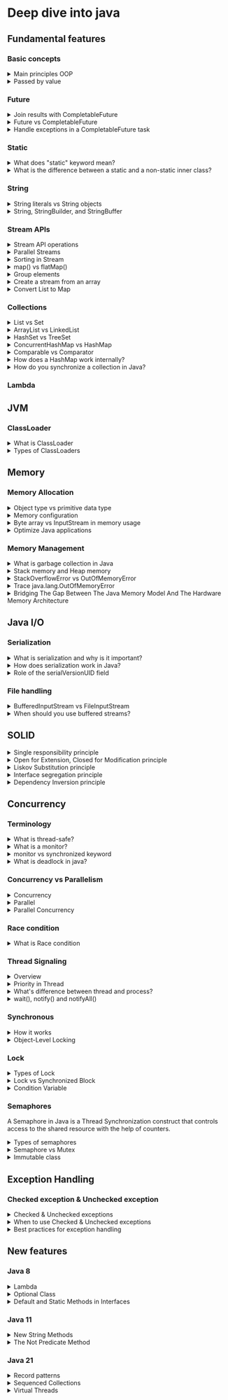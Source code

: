 # Deep dive into java

## Fundamental features

### Basic concepts

<details>
  <summary>Main principles OOP</summary>
  <br/>

  + **Encapsulation:** It involves bundling data and the methods into a single unit or class. This helps to protect data from external access and modification.
  + **Abstraction:** It focuses on hiding the implementation details and showing only the essential features of an object.
  + **Inheritance:** It allows the child or subclass to inherit the fields and methods of the parent or superclass.
  + **Polymorphism:** It allows objects represent different data types.

  _Example:_ Let’s use a example of a Car
  + _Encapsulation:_ The car object has attributes like `color`, `model`, and `speed`, and methods like `startEngine()` and `stopEngine()`. These attributes and methods are encapsulated within the car object. And we can only access the attributes or call the methods through access modifier.
  + _Abstraction:_  You interact with the car through interface like calling the `startEngine()` method without needing to understand the complex mechanics inside the `startEngine()` method.
  + _Inheritance:_ You can create a new class `ElectricCar` that inherits from the `Car` class. The `ElectricCar` class will have all the attributes and methods of the `Car` class, plus additional features like `batteryLevel`.
  + _Polymorphism:_ Types of `Car` have the same `startEngine()` function, but `GasolineCar` and `ElectricCar` have their own and completely different `startEngine()` method. `GasolineCars` runs on gasoline and `ElectricCar` runs on electricity.
</details>

<details>
  <summary>Passed by value</summary>
  <br/>

  In Java, all arguments are passed by value, including objects like `String`. This means that when you pass a String to a method, you’re passing a copy of the reference to the String object, not the actual object itself.

  ```
  public static String printString(String s) {
    for(int i=0; i< 2; i++) {
      s = s + String.valueOf(i);
    }
    return s;
  }

  public static void main(String[] args) {
    String s = "hello";
    String m = printString(s);
    System.out.println(m); //hello01
    System.out.println(s); //hello
  }
  ```
</details>

### Future

<details>
  <summary>Join results with CompletableFuture</summary>
  <br/>

  To join results with `CompletableFuture`, you can use the `allOf()` method to wait for multiple futures to complete and then combine their results

  ```
    public static void main(String[] args) {
        CompletableFuture<String> future1 = CompletableFuture.supplyAsync(() -> "Result 1");
        CompletableFuture<String> future2 = CompletableFuture.supplyAsync(() -> "Result 2");
        CompletableFuture<String> future3 = CompletableFuture.supplyAsync(() -> "Result 3");

        // void function
        CompletableFuture<Void> allOf = CompletableFuture.allOf(future1, future2, future3);

        // return type function
        CompletableFuture<List<String>> allResults = allOf.thenApply(v -> 
            List.of(future1, future2, future3).stream()
                .map(CompletableFuture::join)
                .collect(Collectors.toList())
        );
        allResults.thenAccept(results -> results.forEach(System.out::println));
    }
  ```

</details>
<details>
  <summary>Future vs CompletableFuture</summary>
  <br/>

  **CompletableFuture:** 
  + Extends the `Future` interface with additional methods for more flexible and powerful asynchronous programming.
  + It provides non-blocking methods like `thenApply()`, `thenAccept()`, and `thenCompose()`.
  + It provides methods like `exceptionally()` and `handle()` to handle exceptions.
  
</details>
<details>
  <summary>Handle exceptions in a CompletableFuture task</summary>
  <br/>

  `exceptionally()`**:**
  ```
  CompletableFuture<String> future = CompletableFuture.supplyAsync(() -> {
    if (true) { // Simulating an exception
        throw new RuntimeException("Something went wrong!");
    }
    return "Success!";
  });
  
  future.exceptionally(ex -> "An error occurred: " + ex.getMessage())
        .thenAccept(System.out::println);
  ```

  `handle()`**:**
  ```
  CompletableFuture<String> future = CompletableFuture.supplyAsync(() -> {
    if (true) { // Simulating an exception
        throw new RuntimeException("Something went wrong!");
    }
    return "Success!";
  });

  future.handle((result, ex) -> {
      if (ex != null) {
          return "An error occurred: " + ex.getMessage();
      }
      return result;
  }).thenAccept(System.out::println);
  ```

  `whenComplete()`**:**
  ```
  CompletableFuture<String> future = CompletableFuture.supplyAsync(() -> {
    if (true) { // Simulating an exception
        throw new RuntimeException("Something went wrong!");
    }
    return "Success!";
  });

  future.whenComplete((result, ex) -> {
      if (ex != null) {
          System.out.println("An error occurred: " + ex.getMessage());
      } else {
          System.out.println(result);
      }
  });
  ```

</details>

### Static

<details>
  <summary>What does "static" keyword mean?</summary>
  <br/>

</details>

<details>
  <summary>What is the difference between a static and a non-static inner class?</summary>
  <br/>

</details>

### String

<details>
  <summary>String literals vs String objects</summary>
  <br/>

  **String Literals:** `String s1 = "Hello";`
  + Stored in the string pool, a special memory area in the heap.
  + Generally faster due to the reuse of existing objects in the string pool.

  **String Objects:** `String s2 = new String("Hello");`
  + Stored in the heap, outside the string pool.
  + Slightly slower due to the creation of a new object every time.

</details>

<details>
  <summary>String, StringBuilder, and StringBuffer</summary>
  <br/>

  + **String:** Since String is immutable, it is inherently thread-safe.
  + **StringBuilder:** `StringBuilder` is not synchronized, making it faster but not safe for use by multiple threads simultaneously.
  + **StringBuffer:** `StringBuffer` is synchronized, meaning it is safe to use in multi-threaded environments but is slower than `StringBuilder`.

</details>

### Stream APIs

<details>
  <summary>Stream API operations</summary>
  <br/>

  **Intermediate Operations:** Operations transform a stream into another stream and are lazy, meaning they are not executed until a terminal operation is invoked.
  + `map`: Transforms each element.
  + `flatMap`: Transforms each element into a stream and flattens the resulting streams into a single stream.
  + `filter`: Selects elements based on a predicate.
  + `sorted`: Sorts the elements.
  + `distinct`: Removes duplicates.
  + `peek`: Used for debugging and observing the elements 
  + `limit`: Limit the number of elements
  + `skip`: Skips the first n elements.
  + `takeWhile`: Takes elements if the predicate is true.
  + `dropWhile`: Drops elements if the predicate is true.

  **Terminal Operations:** Operations produce a result.
  + `forEach`: Performs an action for each element.
  + `collect`: Converts the stream into a collection.
  + `reduce`: Aggregates elements into a single result.
  + `findFirst`: Returns the first element of the stream, if present.
  + `findAny`: Returns any element of the stream, if present.
  + `count`: Count of elements.
  + `match`: Returns true if match the predicate. (`anyMatch`, `allMatch`, `noneMatch`)
  + `min` & `max`: Returns the minimum or maximum element.

 _Note:_ Operations are lazy, meaning they are not executed until a terminal operation is invoked.

</details>
<details>
  <summary>Parallel Streams</summary>
  <br/>
  
  Streams can be processed in parallel to leverage multi-core processors.

  ```
  List<Integer> numbers = Arrays.asList(1, 2, 3, 4, 5, 6, 7, 8, 9, 10);
  int sum = numbers.parallelStream()
                   .filter(n -> n % 2 == 0)
                   .mapToInt(Integer::intValue)
                   .sum();
  ```

  By default number of threads used by parallel streams is determined by the `ForkJoinPool.commonPool()`. This pool typically has one less thread than the number of available processors. For example, system has 8 processors, the common pool will have 7 threads.

</details>
<details>
  <summary>Sorting in Stream</summary>
  <br/>
  
  _Sorting integer:_
  ```
  List<Integer> numbers = Arrays.asList(5, 3, 8, 1, 9);
  List<Integer> sortedNumbers = numbers.stream()
                                       .sorted()
                                       .collect(Collectors.toList());
  ```
  _Sorting date:_
  ```
  List<Person> sortedPeople = people.stream()
                                  .sorted(Comparator.comparing(Person::getBirthDate))
                                  .collect(Collectors.toList());
  ```
</details>
<details>
  <summary>map() vs flatMap()</summary>
  <br/>

  `map()`: Transforms each element in the stream into another object.
  ```
  List<String> names = Arrays.asList("Alice", "Bob", "Charlie");
  List<Integer> nameLengths = names.stream()
                                   .map(String::length)
                                   .collect(Collectors.toList());
  ```

  `flatMap()`: Transforms each element into a stream of objects and then flattens these streams into a single stream.
  ```
  List<List<String>> listOfLists = Arrays.asList(
    Arrays.asList("Alice", "Bob"),
    Arrays.asList("Charlie", "David")
  );
  List<String> flatList = listOfLists.stream()
                                     .flatMap(List::stream)
                                     .collect(Collectors.toList());
  ```
</details>
<details>
  <summary>Group elements</summary>
  <br/>

  **Using** `Collectors.groupingBy`**:**
  
  ```
  List<String> items = Arrays.asList("apple", "banana", "orange", "apple", "banana", "apple");

  Map<String, Long> groupedItems = items.stream()
      .collect(Collectors.groupingBy(Function.identity(), Collectors.counting()));
  ```

  **Using** Collectors.groupingBy **with a downstream collector: **

  ```
  List<String> items = Arrays.asList("apple", "banana", "orange", "apple", "banana", "apple");

  Map<String, List<String>> groupedItems = items.stream()
      .collect(Collectors.groupingBy(Function.identity(), Collectors.toList()));
  ```

  **Using** `Collectors.partitioningBy`**:**

  ```
  List<Integer> numbers = Arrays.asList(1, 2, 3, 4, 5, 6, 7, 8, 9, 10);

  Map<Boolean, List<Integer>> partitionedNumbers = numbers.stream()
      .collect(Collectors.partitioningBy(n -> n % 2 == 0));
  ```
</details>
<details>
  <summary>Create a stream from an array</summary>
  <br/>
  
  **Using** `Arrays.stream()`**:**
  ```
  String[] array = {"apple", "banana", "cherry"};

  Stream<String> stream = Arrays.stream(array);
  // or 
  Stream<String> stream = Stream.of(array);
  ```

  **For Primitive Arrays:**
  ```
  int[] array = {1, 2, 3, 4, 5};

  IntStream intStream = Arrays.stream(array);
  ```
</details>
<details>
  <summary>Convert List to Map</summary>
  <br/>

  **List Object to Map:**
  ```
  Map<String, Integer> map = people.stream()
            .collect(Collectors.toMap(
                Person::getName, // Key mapper
                Person::getAge   // Value mapper
            ));
  ```
  **Handling duplicate keys:**
  ```
  Map<String, Integer> map = list.stream()
    .collect(Collectors.toMap(
        Function.identity(), // Key mapper
        String::length,      // Value mapper
        (existing, replacement) -> existing // Merge function
    ));
  ```
</details>

### Collections

<details>
  <summary>List vs Set</summary>
  <br/>

  **List**  
  + Can hold duplicated element.
  + Get element by index.
  **Set**
  + Cannot hold duplicated element.
  + Not support getting element by index.
  + To check duplicated elements in the `Set`, you have to override the `equals()` and `hashcode()` method.
</details>

<details>
  <summary>ArrayList vs LinkedList</summary>
  <br/>

  + Use `ArrayList` if you need fast access to elements and your application involves more read operations.
  + Use `LinkedList` if your application involves a lot of insertions and deletions.
  
</details>

<details>
  <summary>HashSet vs TreeSet</summary>
  <br/>

  **HashSet:**
  + Does not guarantee any order of the elements.
  + Allows one null element.
  + Suitable when you need a high-performance set without any ordering.

  **TreeSet:**
  + Maintains elements in a sorted order.
  + Does not allow null elements.
  + Suitable when you need a sorted set.

  ```
  class NameComparator implements Comparator<Person> {
      @Override
      public int compare(Person p1, Person p2) {
          return p1.getName().compareTo(p2.getName());
      }
  }
  ```
  _Implement Comparator before using TreeSet._
  
</details>
<details>
  <summary>ConcurrentHashMap vs HashMap</summary>
  <br/>

  + **Thread Safety:** `HashMap` is not thread-safe, while `ConcurrentHashMap` is designed for concurrent access.
  + **Performance:** `HashMap` is faster in single-threaded environments, but `ConcurrentHashMap` performs better in multi-threaded scenarios.
  + **Null Handling:** `HashMap` allows null keys and values; `ConcurrentHashMap` does not.
  
</details>
<details>
  <summary>Comparable vs Comparator</summary>
  <br/>

  **Comparable**: `Comparable` provides a single sorting sequence. This means you can sort the collection based on one attribute, such as `id`, `name`, or `price`.
  ```
  class Student implements Comparable<Student> {
    int rollno;
    String name;
    int age;

    ...

    public int compareTo(Student st) {
        return this.age - st.age;
    }
  }
  ```

  **Comparator**: `Comparator` provides multiple sorting sequences. This means you can sort the collection based on multiple attributes, such as `id`, `name`, or `price`.
  ```
  class NameComparator implements Comparator<Student> {
      public int compare(Student s1, Student s2) {
          return s1.name.compareTo(s2.name);
      }
  }
  ```
</details>

<details>
  <summary>How does a HashMap work internally?</summary>
  <br/>

  **Terminogoly in HashMap**

  + **Bucket:** A bucket is a slot in the internal array where entries (key-value pairs) are stored. Each bucket can hold one or more entries, especially when collisions occur.
  + **Entry (or Node):** An entry represents a key-value pair in the HashMap. Each entry contains a key, a value, and a reference to the next entry (in case of collisions).
  + **Collision:** A collision occurs when two different keys produce the same hash code or map to the same bucket (index). In this case, multiple entries are stored in the same bucket, and a mechanism like chaining or tree-based storage.
  + **Capacity:** Capacity refers to the total number of buckets in the `HashMap`. The capacity grows (usually doubles) when the `HashMap` resizes.
  + **Rehashing:** Redistributing entries after resizing.

 ** How HashMap works internally?**

  + When we call `put(key, value)`, the first step is to compute the hash code of the key.
  + Once the hash value is computed, the HashMap determines which bucket (index in the internal array). Formula: `int bucketIndex = hash & (n - 1); // n is the array length (capacity)`.
  + the `HashMap` checks if the bucket is already occupied. If the bucket is _not empty_, the HashMap compares the new key with the keys of existing entry in that bucket.
    + the HashMap stores the new entry as part of a linked list at that index.
    + If an entry already exists with the same key (using `equals()`), the value is updated instead of adding a new entry.
  
</details>

<details>
  <summary>How do you synchronize a collection in Java?</summary>
  <br/>

  ```
  List<String> synchronizedList = Collections.synchronizedList(new ArrayList<>());

  Set<String> synchronizedSet = Collections.synchronizedSet(new HashSet<>());

  Map<String, String> synchronizedMap = Collections.synchronizedMap(new HashMap<>());

  List<String> cowList = new CopyOnWriteArrayList<>();
  ```
  
</details>

### Lambda

## JVM
### ClassLoader
<details>
  <summary>What is ClassLoader</summary>
  <br/>

  The Java ClassLoader is a part of the Java Runtime Environment that dynamically loads Java classes into the Java Virtual Machine. Java classes aren’t loaded into memory all at once, but when required by an application. 

</details>

<details>
  <summary>Types of ClassLoaders</summary>
  <br/>
  
  + **BootStrap ClassLoader:**  is a Machine code which kickstarts the operation when the JVM calls it. It is not a java class.
  + **Extension ClassLoader:** is a child of **Bootstrap ClassLoader** and loads the extensions of core java classes from JDK (jre/lib/ext)
  + **System Class Loader:** takes care of loading all the application level classes into the JVM
  
  Ref: https://www.geeksforgeeks.org/classloader-in-java/#:~:text=The%20Java%20ClassLoader%20is%20a,when%20required%20by%20an%20application.

</details>

## Memory
### Memory Allocation

<details>
  <summary>Object type vs primitive data type</summary>
  <br/>
  
   Type name | Object type | Primitive data type | 
   | --- | --- | --- | 
  Interger vs int | 16 bytes | 4 bytes 
  Short vs short | 0 | 2 bytes
  Byte vs byte | 0 | 1 byte
  Float vs float | 0 | 4 bytes
  Double vs double | 0 | 8 bytes
  Long vs long | 24 bytes | 8 bytes
  Boolean vs boolean | 0 | 1 bit
  char | - | 2 bytes
  String | 40 bytes | -
  
  + Ref: https://www.javamex.com/tutorials/memory/

</details>
<details>
  <summary>Memory configuration</summary>
  <br/>
  
   | Type name | Description | 
   | --- | --- | 
   | -Xms | set initial Java heap size
   | -Xmx | set maximum Java heap size
  
  + Ref: https://alvinalexander.com/blog/post/java/java-xmx-xms-memory-heap-size-control/

</details>

<details>
  <summary>Byte array vs InputStream in memory usage</summary>
  <br/>

  InputStream is generally better than Byte Array in terms of memory usage. 

  _InputStream:_

  + **Chunked Reading:** InputStream reads data in small chunks, rather than loading the entire file into memory at once. This means only a small portion of the data is in memory at any given time.
  + **Lower Memory Footprint:** Because it processes data incrementally, InputStream uses significantly less memory, making it ideal for large files or high-traffic scenarios.

  _Byte Array:_

  + **Full Data Loading:** Byte Array loads the entire file into memory. For large files, this can consume a lot of memory.
  + **High Memory Usage:** If you have multiple large files or many concurrent requests, the memory usage can quickly add up, potentially leading to memory exhaustion.
  
</details>

<details>
  <summary>Optimize Java applications</summary>
  <br/>
  
  + Efficient Data Structures - For example, use `ArrayList` for accessing rather than insertions/deletions, use `LinkedList` if have frequent insertions/deletions and less frequent access.
  + Optimize I/O Operations - Use BufferedReader and BufferedWriter for reading and writing text files.
  + Optimize SQL Queries
  + Cache Results
  + Use Asynchronous Processing

</details>

### Memory Management

<details>
  <summary>What is garbage collection in Java</summary>
  <br/>
  
</details>

<details>
  <summary>Stack memory and Heap memory</summary>
  <br/>

  **Stack Memory:**
  + Used for static memory allocation and the execution of threads.
  + Stores method calls, local variables, and references to objects in the heap.
  + Managed automatically by the JVM.
  + Stack memory is allocated per thread.

  **Heap Memory:**
  + Used for dynamic memory allocation.
  + Stores all Java objects and JRE classes.
  + Managed by the JVM’s garbage collector.
  + Heap memory is shared among all threads.
  
</details>

<details>
  <summary>StackOverflowError vs OutOfMemoryError</summary>
  <br/>

  `StackOverflowError`
  + Cause: This error occurs when the _stack memory_ allocated for a Java application is exhausted.
  + Example: A recursive method without a base case

  ```
  public void recursiveMethod() {
    recursiveMethod(); // No base case, leads to StackOverflowError
  }
  ```

  `OutOfMemoryError`
  + Cause: This error occurs when the _heap memory_ allocated for a Java application is exhausted. This can happen if the application creates too many objects or retains references to objects that are no longer needed, preventing garbage collection.
  + Example: Creating a large number of objects without releasing them.

  ```
  public class MemoryLeak {
      public static void main(String[] args) {
          List<Object> list = new ArrayList<>();
          while (true) {
              list.add(new Object()); // Keeps adding objects to the list
          }
      }
  }
  ```
  
</details>

<details>
  <summary>Trace java.lang.OutOfMemoryError</summary>
  <br/>
  
  To trace this issue, we can capture a **heap dump file**. A heap dump is a snapshot of all the objects that are in memory in the JVM at a certain moment.

  There are several ways to capture heap dumps.

  + **jcmd**: We have to use it in the same machine where the Java process is running.

  ```
  jcmd <pid> GC.heap_dump <file-path>

  //Ex: jcmd 12587 GC.heap_dump /tmp/dump.hprof
  ```

  + **jmap**: jmap is a tool to print statistics about memory in a running JVM. We can use it for local or remote processes.

  ```
  jmap -dump:[live],format=b,file=<file-path> <pid>

  //Ex: jmap -dump:live,format=b,file=/tmp/dump.hprof 12587
  ```
  + `live:` if set, it only prints objects which have active references and discards the ones that are ready to be garbage collected. This parameter is optional.
  + `format=b:` specifies that the dump file will be in binary format. If not set, the result is the same.
  + `file:` the file where the dump will be written to
  + `pid:` id of the Java process

  You can configure the JVM to generate a heap dump automatically when an OutOfMemoryError occurs by adding the option to your JVM arguments:

  ```
  -XX:+HeapDumpOnOutOfMemoryError -XX:HeapDumpPath=/path/to/dumpfile
  ```
  By default, it stores the dump in a java_pid<pid>.hprof file in the directory where we’re running the application.

  Finally, we use tool like Eclipse Memory Analyzer to genarte Leak Suspects Report to analyze.
</details>

<details>
  <summary>Bridging The Gap Between The Java Memory Model And The Hardware Memory Architecture</summary>

  ![](images/hardware.PNG)
  
</details>

## Java I/O

### Serialization
<details>
  <summary>What is serialization and why is it important?</summary>
  <br/>
  
</details>
<details>
  <summary>How does serialization work in Java?</summary>
  <br/>
  
</details>
<details>
  <summary>Role of the serialVersionUID field</summary>
  <br/>
  
</details>

### File handling
<details>
  <summary>BufferedInputStream vs FileInputStream</summary>
  <br/>

  **FileInputStream**

  + `FileInputStream` reads bytes directly from a file, one byte at a time.
  + `FileInputStream` is generally slower because it reads one byte at a time.
  + `FileInputStream` is used when you need to read raw bytes from a file such as images, audio files, ...

  **BufferedInputStream**

  + `BufferedInputStream` uses an internal buffer to read multiple bytes at once.
  + `BufferedInputStream` is faster because it reads chunks of bytes into a buffer.
  + `BufferedInputStream` is used when you need to read bytes efficiently, especially when reading large files

</details>
<details>
  <summary>When should you use buffered streams?</summary>
  <br/>
  
</details>

## SOLID

<details>
  <summary>Single responsibility principle</summary>
  <br/>
  
  **Definition:** A class should have one job or responsibility.
  
  _Example:_ The `EntityManager` interface provides a set of methods to persist, update, remove and read entities from a relational database. It doesn’t implement any business logic or validation or user authentication.
  
</details>
<details>
  <summary>Open for Extension, Closed for Modification principle</summary>
  <br/>
  
  **Definition:** Classes should be open for extension but closed for modification. This means you should be able to add new functionality without changing existing code.

  _Example:_
  ```
  public interface PaymentProcessor {
      void processPayment(Order order);
  }
  
  public class CashPaymentProcessor implements PaymentProcessor {
      // Implementation for Cash
  }
  
  public class CreditCardPaymentProcessor implements PaymentProcessor {
      // Implementation for credit card
  }
  ```

  We have an interface `PaymentProcessor` with a method `processPayment(Order order)`. This interface defines a contract for processing payments, but it doesn’t specify how the payment should be processed. We then have two classes, `CashPaymentProcessor` and `CreditCardPaymentProcessor`, that implement the `PaymentProcessor` interface.

  In this example:
  + The `PaymentProcessor` interface is **closed for modification** because `PaymentProcessor` doesn’t need to change when we define a new types of `PaymentProcessor`.
  + The system is **open for extension** because you can create new classes that implement the `PaymentProcessor` interface, such as `MobilePaymentProcessor` without altering the existing `CashPaymentProcessor` or `CreditCardPaymentProcessor`.
  
</details>
<details>
  <summary>Liskov Substitution principle</summary>
  <br/>

  Definition: If class A is a subtype of class B, we should be able to replace B with A without disrupting the behavior of our program.

  _Example:_ Based on above example, if `PaymentProcessor` is a class and there are two sub-classes `CashPaymentProcessor` & `CreditCardPaymentProcessor`. According to Liskov Substitution principle, we replace `PaymentProcessor` with `CashPaymentProcessor` or `CreditCardPaymentProcessor` without any issues and maintaining the program’s correctness.
  
  Signs of violation of the substitutions Liskov:
  + Overridden methods with unexpected behavior
  + Empty method overrides

  _Example_: a `Square` class inherits from `Rectangle`, but always enforces `width` to equal `height`. This breaks the expectation of independent width and height manipulation in rectangles.
  
</details>
<details>
  <summary>Interface segregation principle</summary>
  <br/>
  
  **Definition:** Larger interfaces should be split into smaller interfaces to fit with multiple specific purposes.
  
  _Example:_ If only data manipulation (CRUD) is needed, we can use `CrudRepository`. And when we need to view pages, we can use `PagingAndSortingRepository`
  
</details>
<details>
  <summary>Dependency Inversion principle</summary>
  <br/> 
  
  + High-level modules should not depend on low-level modules. Both should depend on abstractions.
  + Abstractions should not depend on details. Details should depend on abstractions.
  
  _Example:_ 
  
  In this example, we define a `OrderService` uses `PaymentProcessor` to process `Order` 

  ```
  public class OrderService {
      private PaymentProcessor paymentProcessor;
  
      public OrderService(PaymentProcessor paymentProcessor) {
          this.paymentProcessor = paymentProcessor;
      }
  
      public void processOrder(Order order) {
          paymentProcessor.processPayment(order);
      }
  }
  ```
  In this case, **High-Level Module** is `OrderService`, **Low-Level Modules** are `CashPaymentProcessor` and `CreditCardPaymentProcessor`, **Abstraction** is `PaymentProcessor`

  + **High-level modules should not depend on low-level modules**: The `OrderService` class not depends on `CashPaymentProcessor` or `CreditCardPaymentProcessor`.
  + **Both should depend on abstractions:** The `OrderService` class will depend on the `PaymentProcessor` interface. This means `OrderService` can work with any class that implements `PaymentProcessor` interface.
  + **Low-Level Modules Depending on Abstraction:** The concrete classes `CashPaymentProcessor` and `CreditCardPaymentProcessor` implement the `PaymentProcessor` interface. They depend on the `PaymentProcessor` interface.
  
</details>

## Concurrency

### Terminology

<details>
  <summary>What is thread-safe?</summary>
  <br/>

  Thread safety is a concept in concurrent programming that ensures shared resources are accessed and modified by multiple threads under controlling. It prevents issues such as race conditions, inconsistent results.
</details>
<details>
  <summary>What is a monitor?</summary>
  <br/>
  
  + Every object in Java has an monitor lock associated with it. This lock is automatically acquired by a thread when it enters a synchronized block or method and released when it exits.
  + Simply put, a _**monitor**_ is something that a thread can grab and hold, preventing all other threads from grabbing that same monitor and forcing them to wait until the monitor is released. 
</details>
<details>
  <summary>monitor vs synchronized keyword</summary>
  <br/>
  
  ```
  Object foo = new Object();
  synchronized (foo) {
    System.out.println("Hello world.");
  }
  ```
  The current thread will first grab the monitor associated with the object stored in variable `foo` and hold it while it prints `"Hello world"`, then releases it.
  
</details>
<details>
  <summary>What is deadlock in java?</summary>
  <br/>
  
  A deadlock occurs when two or more threads are blocked forever, each waiting for the other to release a lock. 

  _Example:_

  + `Thread 1` acquires `lock1` and then tries to acquire `lock2`.
  + `Thread 2` acquires `lock2` and then tries to acquire `lock1`.

  **Solution:**

  + **Avoid Nested Locks:** Minimize the use of nested locks to reduce the risk of deadlocks.
  + **Consistent Lock Ordering:** Ensure that all threads acquire locks in a consistent order.
  + **Timeouts:** Implement timeouts for lock to prevent threads from waiting indefinitely.
  
</details>

### Concurrency vs Parallelism

<details>
  <summary>Concurrency</summary>
  <br/>
  
  ![](images/concurrency.PNG)
  
  Concurrency means that an application is making progress on more than one task - at the same time or at least seemingly at the same time. If the computer only has one CPU the application may not make progress on more than one task at _exactly the same time_
  
</details>

<details>
  <summary>Parallel</summary>
  <br/>
  
  ![](images/parallel.PNG)
  
  Parallel execution is when a computer has more than one CPU or CPU core, and makes progress on more than one task simultaneously.
  
</details>

<details>
  <summary>Parallel Concurrency</summary>
  <br/>
  
  ![](images/concurrency-parallel.PNG)
</details>

### Race condition

<details>
  <summary>What is Race condition</summary>

  `Race conditions` occur only if multiple threads are accessing the same resource, and one or more of the threads write to the resource. If multiple threads read the same resource `race conditions` do not occur.

  Two types of `race condition`:
  + Read-modify-write

  ```
  public class Counter {
       protected long count = 0;

       public void add(long value){
           this.count = this.count + value;
       }
  }
  ```
  For example, two threads wanted to add values 2 and 3. Thus the result should be 5 after the two threads complete execution. In the above case it is 2, but it could as well have been 3.

  + Check-then-act
 
  ```
  public class CheckThenActExample {

      public void checkThenAct(Map<String, String> sharedMap) {
          if(sharedMap.containsKey("key")){
              String val = sharedMap.remove("key");
              if(val == null) {
                  System.out.println("Value for 'key' was null");
              }
          } else {
              sharedMap.put("key", "value");
          }
      }
  }
  ```
</details>

### Thread Signaling
  
<details>
  <summary>Overview</summary>

  ![](images/waitnotify.png)
  
</details>

<details>
  <summary>Priority in Thread</summary>

  **Default Priority:**
  + Every thread is assigned a default priority.
  + The default priority of a thread is typically Thread.NORM_PRIORITY (which is 5).

  **Setting Priority:**
  + You can set a thread’s priority using the `setPriority(int priority)` method.
  + You can retrieve the current priority using the `getPriority()` method.
    + `Thread.MIN_PRIORITY (1)`: Lowest priority.
    + `Thread.NORM_PRIORITY (5)`: Default priority.
    + `Thread.MAX_PRIORITY (10)`: Highest priority 
  
</details>

<details>
  <summary>What's difference between thread and process?</summary>
  <br/>

  + **Process:** An independent execution unit with its own memory space. Processes don’t share memory, are heavier to create, and communicate via complex mechanisms.
  + **Thread:** A lightweight unit of execution within a process. Threads share memory, are easier to create, communicate directly, and provide faster context switching.

</details>

<details>
  <summary>wait(), notify() and notifyAll()</summary>

  + **wait()**<br/>
  
    It tells the calling thread to give up the lock and go to sleep until some other thread enters the same monitor and calls notify().
  
  + **notify()**<br/>
  
    It wakes up one single thread that called wait() on the same object. It should be noted that calling notify() does not actually give up a lock on a resource. It tells a waiting thread that that thread can wake up.
  
  + **notifyAll()**<br/>
  
    It wakes up all the threads that called wait() on the same object.
  <br/>
  _main_

  ```
  public class Hello {
      public static void main(String[] args) {
        Queue < String > q = new LinkedList < > ();
        boolean exit = false;
        Producer p = new Producer(q, exit);
        p.start();
        Consumer c = new Consumer(q, exit);
        c.start();
      }
  }
  ```


  _producer_
  ```
  public class Producer extends Thread {

      private volatile Queue < String > sharedQueue;

      private volatile boolean bExit;

      public Producer(Queue < String > myQueue, boolean bExit) {
          this.sharedQueue = myQueue;
          this.bExit = bExit;
      }
      public void run() {
          while (!bExit) {
              synchronized(sharedQueue) {
                  while (sharedQueue.isEmpty()) {
                    String item = String.valueOf(System.nanoTime());
                    sharedQueue.add(item);
                    System.out.println("Producer added : " + item);
                      try {
                          System.out.println("Producer sleeping by calling wait: " + item);
                          sharedQueue.wait();
                          System.out.println("Producer wake up: ");
                      } catch (InterruptedException e) {
                          e.printStackTrace();
                      }
                  }
              }
          }
      }
  }
  ```

  _consumer_

  ```
  public class Consumer extends Thread {

      private volatile Queue < String > sharedQueue;

      private volatile boolean bExit;

      public Consumer(Queue < String > myQueue, boolean bExit) {
          this.sharedQueue = myQueue;
          this.bExit = bExit;
      }
      public void run() {
          while (!bExit) {
              synchronized(sharedQueue) {
                  while (!sharedQueue.isEmpty()) {
                      String item = sharedQueue.poll();
                      System.out.println("Consumer removed : " + item);
                      System.out.println("Consumer notifying Producer: " + item);
                      sharedQueue.notify();
                  }
              }
          }
      }
  }
  ```
  _Output_

  ```
    Producer added : 12275948008616
    Producer sleeping by calling wait: 12275948008616
    Consumer removed : 12275948008616
    Consumer notifying Producer: 12275948008616
    Producer wake up: 
    Producer added : 12275948047960
    Producer sleeping by calling wait: 12275948047960
    Consumer removed : 12275948047960
    Consumer notifying Producer: 12275948047960
  ```

  + Ref: https://www.java67.com/2019/05/when-and-how-to-use-wait-and-notify-in-Java.html
  + Ref: https://ducmanhphan.github.io/2019-12-07-Using-wait-notify-in-synchronized-method-block-of-Multithreading-Java/
  + Ref: https://howtodoinjava.com/java/multi-threading/wait-notify-and-notifyall-methods/
  </details>

### Synchronous

<details>
  <summary>How it works</summary>
  <br/>

  The `synchronized` is used to control access to a block of code or an entire method, ensuring that only one thread can execute it at a time. 

  **How it works**
  + When a thread enters a synchronized block or method, it acquires a monitor lock on the specified object.
  + If other threads attempting to enter the synchronized block, they will be blocked until the lock is released.

</details>

<details>
  <summary>Object-Level Locking</summary>
  <br/>

  The synchronized locks on the object level allow to block on the specific object.

  _Example:_

  I have a `Map` that holds `Student` object and I use a `synchronized` block on a specific Student object retrieved by its ID. If thread 1 get student object by id 1 and enters the `synchronized` block, and thread 2 get student object by id 2, thread 2 still can enter the `synchronized` block they synchronize on different Student objects, they will not block each other.

```
public class StudentManager {
    private final Map<Integer, Student> studentMap = new HashMap<>();

    public void updateStudent(int id, String newName) {
        Student student = getStudent(id);
        if (student != null) {
            synchronized (student) {
                student.setName(newName);
            }
        }
    }
}
```
  
</details>
  
### Lock

<details>
  <summary>Types of Lock</summary>
  <br/>

  **ReentrantLock**
  + Allows the same thread to acquire the lock multiple times without causing a deadlock. (Each time the thread acquires the lock, a hold count is incremented, and each time it releases the lock, the hold count is decremented.)
  + ReentrantLock can be configured to use a fairness policy. (When fairness is set to true, the lock favors granting access to the longest-waiting thread.)
  + When you need to implement a fairness policy to prevent thread starvation. (When to Use ReentrantLock)

  **ReadWriteLock:**
  + **Read Lock:** Multiple threads can hold the read lock at a time as long as no thread holds the write lock.
  + **Write Lock:** nly one thread can hold the write lock at a time, and no other thread can hold the read or write lock while the write lock is held.
  + Ideal for situations where reads are much more frequent than writes, such as caching mechanisms (When to Use ReadWriteLock)
  
</details>

<details>
  <summary>Lock vs Synchronized Block</summary>
  <br/>

  `synchronized`
  + A synchronized block is fully contained within a method.
  + It does not support fairness. Any thread can acquire the lock once it is released.
  + If a thread cannot acquire the lock, it gets blocked until the lock is available.
  + Threads waiting to enter a `synchronized` block cannot be interrupted.

  `Lock`
  + _lock()_ & _unlock()_ operation in separate methods
  + Support fairness by specifying the fairness policy
  + The Lock API provides _tryLock()_ method. This reduces blocking time of thread waiting for the lock
  + Provides _lockInterruptibly()_ which can be used to interrupt the thread when it's waiting for the lock
  
</details>
  
<details>
  <summary>Condition Variable</summary>
  <br/>
  
  Condition variables are instance of java.util.concurrent.locks.Condition class. As a reentrant lock replaces synchronized blocks or methods, a condition replaces the object monitor methods. which provides inter-thread communication methods similar to `wait()`, `notify()` and `notifyAll()` e.g. `await()`, `signal()`, and `signalAll()`.
  
  _Note: The lock can have multiple condition variables associated with the same lock_
  
  + Ref: https://javarevisited.blogspot.com/2015/06/java-lock-and-condition-example-producer-consumer.html#ixzz7QhNth9mS
  + Ref: https://medium.com/@tarunjain07/volatile-reentrant-lock-vs-synchronize-condition-variable-66e870a8434d#2738
  
</details>

### Semaphores
  A Semaphore in Java is a Thread Synchronization construct that controls access to the shared resource with the help of counters. 
  
<details>
  <summary>Types of semaphores</summary>
  <br/>
  
  + Counting Semaphores
  + Bounded Semaphores
  + Timed Semaphores
  + Timed Semaphores
  
</details>
  
<details>
  <summary>Semaphore vs Mutex</summary>
  <br/>
  
  Semaphore can be counted, while mutex can only count to 1.
  
  _Note: Mutex (synchronized keyword, ReentrantLock, ReadWriteLock, ...)_
  
  Ref: https://www.baeldung.com/java-mutex
</details>

<details>
  <summary>Immutable class</summary>
  <br/>
  Immutability is a concept where an object’s state cannot be modified after it is created. This is particularly useful in concurrent programming.

  _Creating an Immutable Class in Java_
  + Declare the Class as Final
  + Make Fields Private and Final
  + No Setter Methods
  + Initialize All Fields in the Constructor
  + Return Copies of Mutable Fields

  _Example:_

  ```
  public final class ImmutableClass {
    private final int value;
    private final String name;
    private final List<String> items;

    public ImmutableClass(int value, String name, List<String> items) {
        this.value = value;
        this.name = name;
        // Create a new list to ensure the original list is not modified
        this.items = new ArrayList<>(items);
    }

    public int getValue() {
        return value;
    }

    public String getName() {
        return name;
    }

    public List<String> getItems() {
        // Return a copy of the list to prevent modification
        return new ArrayList<>(items);
    }
  }
  ```
  
</details>

## Exception Handling
### Checked exception & Unchecked exception

<details>
  <summary>Checked & Unchecked exceptions</summary>
  <br/>
  
  **Checked Exceptions:** 
  The exceptions that are checked at compile time. If a method throws a checked exception, it must either handle the exception using a `try-catch` block or declare it using the `throws` keyword.

  **Unchecked Exceptions:**
  The exceptions that are not checked at compile time. They are subclasses of `RuntimeException` and do not need to be declared or caught.
</details>

<details>
  <summary>When to use Checked & Unchecked exceptions</summary>
  <br/>
  
  _**Checked Exceptions:**_
  + **Recoverable Conditions:** Use for situations where the caller can reasonably be expected to recover from the exception. For example, if a file is not found, the caller might prompt the user to provide a different file path.
  + **External Resources:** When dealing with resources like files, databases, or network connections that might fail but can be retried.
  + **Mandatory Handling:** If you want to force the caller to handle the exception, use a checked exception.

  _**Un-checked Exceptions:**_
  + **Programming Errors:** Use unchecked exceptions for errors that are due to programming mistakes. These are typically bugs that should be fixed in the code rather than handled at runtime.
  + **Runtime Conditions:** Situations that are not expected to be recovered from, such as accessing an invalid array index or passing a null argument where it is not allowed.
  + **Optional Handling:** If you don’t want to force the caller to handle the exception, use an unchecked exception.
  
  Ref: https://stackoverflow.com/questions/499437/in-java-when-should-i-create-a-checked-exception-and-when-should-it-be-a-runti?noredirect=1&lq=1

  Ref: https://stackoverflow.com/questions/27578/when-to-choose-checked-and-unchecked-exceptions
  
</details>

<details>
  <summary>Best practices for exception handling</summary>
  <br/>

  + Use Specific Exception Classes - This makes your code more readable and allows for more exact error handling.
  + Catch Exceptions at the Right Level
  + Avoid Empty Catch Blocks
  + Log Exceptions Consistently
  
</details>

## New features

### Java 8

<details>
  <summary>Lambda</summary>
  <br/>

  The basic syntax of a lambda expression is:
  ```
  (parameters) -> expression
  // or
  (parameters) -> { statements; }
  ```

  Principles of functional interfaces:
  + **Single Abstract Method (SAM):** A functional interface must have only one abstract method.
  + **@FunctionalInterface Annotation**
  + **Default and Static Methods:** Functional interfaces can have any number of _default_ and _static_ methods.

  Java provides several built-in functional interfaces: 
  + `Function<T, R>`
  + `Consumer<T>`
  + `Predicate<T>`
  + `Supplier<T>`
  + `BiFunction<T, U, R>`
  
</details>

<details>
  <summary>Optional Class</summary>
  <br/>

  **Purpose:** It helps in writing cleaner code by avoiding multiple null checks and making the code more readable.
  **Methods:**
  + `isPresent()`: Returns `true` if there is a value present, otherwise false.
  + `get()`: Returns the value if present, otherwise throws `NoSuchElementException`.
  + `orElse()`: Returns the value if present, otherwise returns a default value.
  + `ifPresent()`: Executes a block of code if the value is present2.
  
</details>

<details>
  <summary>Default and Static Methods in Interfaces</summary>
  <br/>
  
  + Interfaces can now contain default and static methods.
  + Provides a way to add new methods to existing interfaces without breaking compatibility.

  ```
  interface Drawable {
      void draw();
  
      default void drawWithBorder() {
          draw();
          System.out.println("Drawing border");
      }
  }
  ```

  _**Interfaces:**_
  + **Fields:** Cannot have instance fields, and have implicitly `public`, `static`, and `final`.
  + **Methods:** Can have default methods, static methods, abstract methods (without a body) but cannot have constructors.
  + **Inheritance:** Supports multiple inheritance of type.
  + **Accessibility:** Cannot have private or protected members.

  _**Abstract Classes:**_
  + **Fields:** Can have fields with any visibility (`private`, `protected`, `public`). And it can be static or non-static, final or non-final.
  + **Methods:** Can have constructors, concrete methods (with a body), abstract methods (without a body).
  + **Inheritance:** Supports single inheritance.
  + **Accessibility:** Supports all types of member visibility (`private`, `protected`, `public`).

</details>

### Java 11

<details>
  <summary>New String Methods</summary>
  <br/>

  Java 11 adds a few new methods to the String class: `isBlank`, `lines`, `repeat`.
  
</details>

<details>
  <summary>The Not Predicate Method</summary>
  <br/>

  Java 11 adds a static not method has been added to the Predicate interface.

  ```
  List<String> sampleList = Arrays.asList("Java", "\n \n", "Kotlin", " ");
  List withoutBlanks = sampleList.stream()
    .filter(Predicate.not(String::isBlank))
    .collect(Collectors.toList());
  assertThat(withoutBlanks).containsExactly("Java", "Kotlin");
  ```
  
</details>

### Java 21
<details>
  <summary>Record patterns</summary>
  <br/>
  Key features:
  
  + **Enhanced instanceof:** You can use pattern matching within instanceof checks to extract fields from records directly.

  ```
  if (object instanceof Person p) {
      System.out.println("Name: " + p.name());
  }
  ```

  + **Deconstruction:** Record patterns enable you to deconstruct a record directly

  ```
  record Point(int a, int b) {}

  Object obj = new Point(3, 4);
  if (obj instanceof Point(int a, int b)) {
      System.out.println("a: " + a + ", b: " + b);
  }
  ```
  _If `obj` is an instance of `Point` and, if so, extracts the `a` and `b` values1._

  + **Record Patterns in Switch Expressions:** You can use record patterns in switch expressions to match specific record types and extract their fields.

  ```
  switch (obj) {
      case Person(String name, int age) -> System.out.println("Person: " + name + ", Age: " + age);
      case Animal(String species) -> System.out.println("Animal: " + species);
      default -> System.out.println("Unknown object");
  }
  ```
</details>
<details>
  <summary>Sequenced Collections</summary>
  <br/>
  Sequenced Collections introduce a consistent way to handle collections with a defined order by providing new interfaces and methods based on type of collections.

  **Java 21 introduces three new interfaces:**
  + `SequencedCollection`
  + `SequencedSet`
  + `SequencedMap`

  _Example:_

  **Before Java 21:** Different types of collections had different ways to access their elements, especially the first and last elements.
  
  + List:
    + First element: `list.get(0);`
    + Last element: `list.get(list.size() - 1);`
  + Deque:
    + First element: `deque.getFirst();`
    + Last element: `deque.getLast();`
  + SortedSet:
    + First element: `sortedSet.first();`
    + Last element: `sortedSet.last();`

  **With Java 21:** You can now use `getFirst()` and `getLast()` methods to access the first and last elements of any sequenced collection.

  + List:
    + First element: `list..getFirst();`
    + Last element: `list.getLast();`
  
</details>
<details>
  <summary>Virtual Threads</summary>
  <br/>

  Virtual threads are a feature introduced in Java 21 to simplify and enhance the handling of high-concurrency applications.

  ![](images/vitural_threads.png)

  Three terms are defined as:

  + **Platform thread:** The Java wrapper for an Operating System (OS) thread that is scheduled by the thread scheduler of the OS.
  + **Virtual Thread:** A lightweight abstraction of a task that can be bound (called "mounting" in Java 21) to a platform thread and is scheduled by the Java virtual thread scheduler.
  + **Carrier thread:** The platform thread on which a virtual thread is mounted.

  **When to use Virtual Threads:**

  + **Increased Throughput:** Virtual threads can handle a large number of concurrent tasks efficiently.
  + **I/O-Operation Tasks:** Virtual threads are comfortable for tasks that spend a lot of time waiting for I/O operations, such as reading from or writing to a _database_, making HTTP requests, or interacting with file systems.
  + **High Concurrency:** If your application needs to handle a large number of concurrent tasks.

  _Example:_

  ```
  \\ ExecutorService executor = Executors.newFixedThreadPool(10);
  ExecutorService executor = Executors.newVirtualThreadPerTaskExecutor();
  for (URI uri : uris) {
      executor.submit(() -> {
          // Handle HTTP request
      });
  }
  executor.shutdown();
  ```

  In this example, When a thread is blocked (e.g., waiting for an I/O operation), it still consumes system resources. But Virtual threads can be parked and unparked efficiently by the Java runtime, freeing up resources while waiting for I/O operations to complete.
  
</details>
